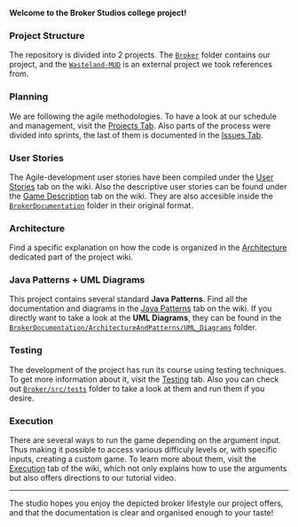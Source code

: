 **Welcome to the Broker Studios college project!**

### Project Structure
The repository is divided into 2 projects. The [`Broker`](https://github.com/OscarCaro/BrokerLand/blob/master/Broker) folder contains our project,  and the [`Wasteland-MUD`](https://github.com/OscarCaro/BrokerLand/blob/master/Wasteland-MUD) is an external project we took references from.

### Planning
We are following the agile methodologies. To have a look at our schedule and management, visit the [Projects Tab](https://github.com/OscarCaro/BrokerLand/projects). Also parts of the process were divided into sprints, the last of them is documented in the [Issues Tab](https://github.com/OscarCaro/BrokerLand/issues).

### User Stories
The Agile-development user stories have been compiled under the [User Stories](https://github.com/OscarCaro/BrokerLand/wiki/1.-User-Stories) tab on the wiki. Also the descriptive user stories can be found under the [Game Description](https://github.com/OscarCaro/BrokerLand/wiki/0.-Game-Description) tab on the wiki. They are also accesible inside the [`BrokerDocumentation`](https://github.com/OscarCaro/BrokerLand/blob/master/BrokerDocumentation) folder in their original format.

### Architecture
Find a specific explanation on how the code is organized in the [Architecture](https://github.com/OscarCaro/BrokerLand/wiki/2.-Architecture) dedicated part of the project wiki.

### Java Patterns + UML Diagrams
This project contains several standard **Java Patterns**. Find all the documentation and diagrams in the [Java Patterns](https://github.com/OscarCaro/BrokerLand/wiki/3.-Java-Patterns) tab on the wiki.
If you directly want to take a look at the **UML Diagrams**, they can be found in the [`BrokerDocumentation/ArchitectureAndPatterns/UML_Diagrams`](https://github.com/OscarCaro/BrokerLand/tree/master/BrokerDocumentation/ArchitectureAndPatterns/UML_Diagrams) folder.

### Testing
The development of the project has run its course using testing techniques. To get more information about it, visit the [Testing](https://github.com/OscarCaro/BrokerLand/wiki/4.-JUnit-Tests) tab. Also you can check out [`Broker/src/tests`](https://github.com/OscarCaro/BrokerLand/blob/master/Broker/src/tests) folder to take a look at them and run them if you desire.

### Execution
There are several ways to run the game depending on the argument input. Thus making it possible to access various difficuly levels or, with specific inputs, creating a custom game. To learn more about them, visit the [Execution](https://github.com/OscarCaro/BrokerLand/wiki/5.-Execution) tab of the wiki, which not only explains how to use the arguments but also offers directions to our tutorial video.

***

The studio hopes you enjoy the depicted broker lifestyle our project offers, and that the documentation is clear and organised enough to your taste!
